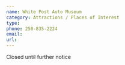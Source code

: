 ```yaml
---
name: White Post Auto Museum
category: Attractions / Places of Interest
type: 
phone: 250-835-2224
email: 
url: 
---
```


Closed until further notice